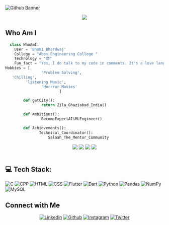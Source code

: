 ![Github Banner](banner.png)

<p align="center">
  <img src="https://readme-typing-svg.herokuapp.com?color=0d8eceF&size=30&center=true&vCenter=true&width=550&height=70&lines=Hey+There,+I'm+Ravi+Choudhary;I+Love+Programming;An+Open+Source+Enthusiast;Front+End+Web+Developer;Loves+To+Build+Projects;A+Problem+Solver;">
</p>


  ## Who Am I
``` python
  class WhoAmI:
    User = 'Bhumi Bhardwaj'
    College = "Abes Engineering College "
    Technology = "😎"
    Fun_fact = "Yes, I do talk to my code in comments. It's a love language!"
Hobbies = [
                'Problem Solving',
   'Chilling',
         'listening Music',
                'Horrror Movies'
                        ]

        def getCity():
                return Zila_Ghaziabad_India()

        def Ambitions():
                BecomeExpertAI&MLEngineer()

        def Achievements():
               Technical_Coordinator():
                   Salaah_The_Mentor_Community

```
        
<div align="center">

![](https://github-profile-summary-cards.vercel.app/api/cards/profile-details?username=Bhumi701&theme=default)
![](http://github-profile-summary-cards.vercel.app/api/cards/most-commit-language?username=Bhumi701&theme=vue)
![](http://github-profile-summary-cards.vercel.app/api/cards/stats?username=Bhumi701&theme=nord_bright&)
![](https://github-readme-streak-stats.herokuapp.com/?user=Bhumi701i&theme=vue&hide_border=true)	
 <br/>
</div>

## 💻 Tech Stack:
![C](https://img.shields.io/badge/-C-00599C?style=for-the-badge&logo=c) ![CPP](https://img.shields.io/badge/-C++-00599C?style=for-the-badge&logo=c) ![HTML](https://img.shields.io/badge/-HTML-E34F26?style=for-the-badge&logo=html5&logoColor=white) ![CSS](https://img.shields.io/badge/-CSS-1572B6?style=for-the-badge&logo=css3) ![Flutter](https://img.shields.io/badge/-Flutter-00599C?style=for-the-badge&logo=flutter) ![Dart](https://img.shields.io/badge/-Dart-00599C?style=for-the-badge&logo=dart) ![Python](https://img.shields.io/badge/python-3670A0?style=for-the-badge&logo=python&logoColor=ffdd54) ![Pandas](https://img.shields.io/badge/pandas-%23150458.svg?style=for-the-badge&logo=pandas&logoColor=white) ![NumPy](https://img.shields.io/badge/numpy-%23013243.svg?style=for-the-badge&logo=numpy&logoColor=white) ![MySQL](https://img.shields.io/badge/mysql-%2300000f.svg?style=for-the-badge&logo=mysql&logoColor=white) 

## Connect with Me

<p align="center">
  <a href=https://www.linkedin.com/in/bhumi-bhardwaj-5aa596298?utm_source=share&utm_campaign=share_via&utm_content=profile&utm_medium=android_app""><img alt="Linkedin" title="Bhumi Bhardwaj Linkedin" src="https://img.shields.io/badge/LinkedIn-0077B5?style=for-the-badge&logo=linkedin&logoColor=white"></a>
  <a href="https://github.com/Bhumi701"><img alt="Github" title="Bhumi Bhardwaj Github" src="https://img.shields.io/badge/GitHub-100000?style=for-the-badge&logo=github&logoColor=white"></a>
 <a href="https://www.instagram.com/mhb_2050/"><img alt="Instagram" title="Bhumi Bhardwaj  Instagram" src="https://img.shields.io/badge/Instagram-E4405F?style=for-the-badge&logo=instagram&logoColor=white"></a>
<a href="https://x.com/bhardwaj_b29358?t=K0d1K6B2tQL9DlCSlSiWFQ&s=09"><img alt="Twitter" title="Bhumi Bhardwaj  Twitter" src="https://img.shields.io/badge/Twitter-1DA1F2?style=for-the-badge&logo=x&logoColor=white"></a>

</p>








